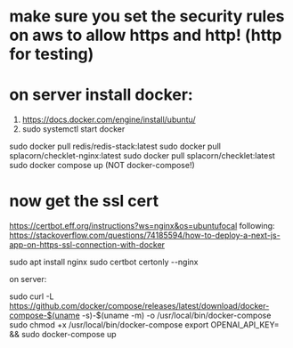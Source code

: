 # make sure you set the security rules on aws to allow https and http! (http for testing)

# on server install docker:

1. https://docs.docker.com/engine/install/ubuntu/
2. sudo systemctl start docker

sudo docker pull redis/redis-stack:latest
sudo docker pull splacorn/checklet-nginx:latest
sudo docker pull splacorn/checklet:latest
sudo docker compose up (NOT docker-compose!)

# now get the ssl cert

https://certbot.eff.org/instructions?ws=nginx&os=ubuntufocal
following: https://stackoverflow.com/questions/74185594/how-to-deploy-a-next-js-app-on-https-ssl-connection-with-docker

sudo apt install nginx
sudo certbot certonly --nginx

on server:

sudo curl -L https://github.com/docker/compose/releases/latest/download/docker-compose-$(uname -s)-$(uname -m) -o /usr/local/bin/docker-compose
sudo chmod +x /usr/local/bin/docker-compose
export OPENAI_API_KEY=<apikey> && sudo docker-compose up
